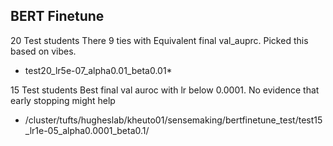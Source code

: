 

## BERT Finetune
20 Test students
There 9 ties with Equivalent final val_auprc. Picked this based on vibes. 
- test20_lr5e-07_alpha0.01_beta0.01*

15 Test students
Best final val auroc with lr below 0.0001. No evidence that early stopping might help
- /cluster/tufts/hugheslab/kheuto01/sensemaking/bertfinetune_test/test15_lr1e-05_alpha0.0001_beta0.1/